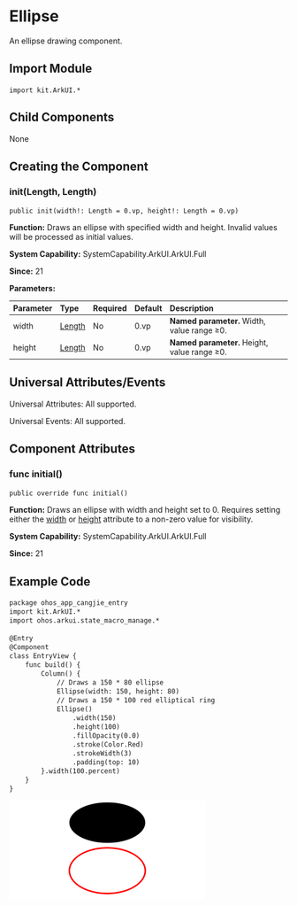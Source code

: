 # Ellipse

An ellipse drawing component.

## Import Module

```cangjie
import kit.ArkUI.*
```

## Child Components

None

## Creating the Component

### init(Length, Length)

```cangjie
public init(width!: Length = 0.vp, height!: Length = 0.vp)
```

**Function:** Draws an ellipse with specified width and height. Invalid values will be processed as initial values.

**System Capability:** SystemCapability.ArkUI.ArkUI.Full

**Since:** 21

**Parameters:**

| Parameter | Type | Required | Default | Description |
|:---|:---|:---|:---|:---|
| width | [Length](../BasicServicesKit/cj-apis-base.md#interface-length) | No | 0.vp | **Named parameter.** Width, value range ≥0. |
| height | [Length](../BasicServicesKit/cj-apis-base.md#interface-length) | No | 0.vp | **Named parameter.** Height, value range ≥0. |

## Universal Attributes/Events

Universal Attributes: All supported.

Universal Events: All supported.

## Component Attributes

### func initial()

```cangjie
public override func initial()
```

**Function:** Draws an ellipse with width and height set to 0. Requires setting either the [width](./cj-universal-attribute-size.md#func-widthlength) or [height](./cj-universal-attribute-size.md#func-heightlength) attribute to a non-zero value for visibility.

**System Capability:** SystemCapability.ArkUI.ArkUI.Full

**Since:** 21

## Example Code

<!-- run -->

```cangjie
package ohos_app_cangjie_entry
import kit.ArkUI.*
import ohos.arkui.state_macro_manage.*

@Entry
@Component
class EntryView {
    func build() {
        Column() {
            // Draws a 150 * 80 ellipse
            Ellipse(width: 150, height: 80)
            // Draws a 150 * 100 red elliptical ring
            Ellipse()
                .width(150)
                .height(100)
                .fillOpacity(0.0)
                .stroke(Color.Red)
                .strokeWidth(3)
                .padding(top: 10)
        }.width(100.percent)
    }
}
```

![ellipse](./figures/ellipse.png)